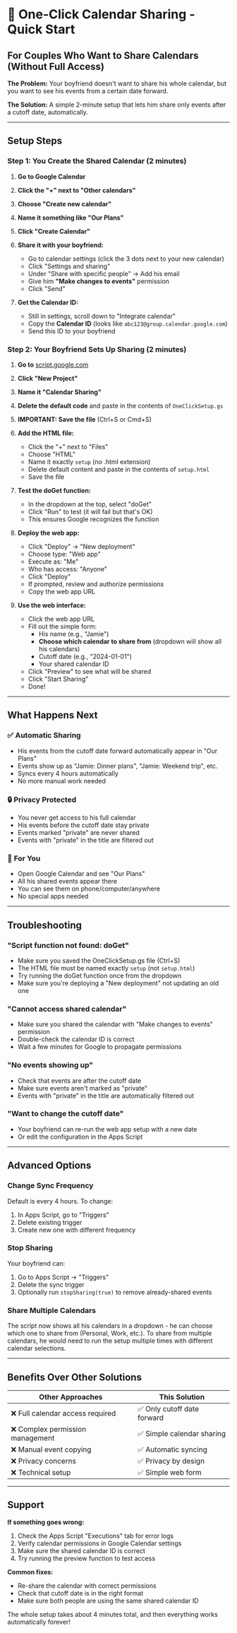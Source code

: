# 📅 One-Click Calendar Sharing - Quick Start

## For Couples Who Want to Share Calendars (Without Full Access)

**The Problem:** Your boyfriend doesn't want to share his whole calendar, but you want to see his events from a certain date forward.

**The Solution:** A simple 2-minute setup that lets him share only events after a cutoff date, automatically.

---

## Setup Steps

### Step 1: You Create the Shared Calendar (2 minutes)

1. **Go to Google Calendar**
2. **Click the "+" next to "Other calendars"**
3. **Choose "Create new calendar"**
4. **Name it something like "Our Plans"**
5. **Click "Create Calendar"**
6. **Share it with your boyfriend:**
   - Go to calendar settings (click the 3 dots next to your new calendar)
   - Click "Settings and sharing"
   - Under "Share with specific people" → Add his email
   - Give him **"Make changes to events"** permission
   - Click "Send"

7. **Get the Calendar ID:**
   - Still in settings, scroll down to "Integrate calendar"
   - Copy the **Calendar ID** (looks like `abc123@group.calendar.google.com`)
   - Send this ID to your boyfriend

### Step 2: Your Boyfriend Sets Up Sharing (2 minutes)

1. **Go to** [script.google.com](https://script.google.com)
2. **Click "New Project"**
3. **Name it "Calendar Sharing"**
4. **Delete the default code** and paste in the contents of `OneClickSetup.gs`
5. **IMPORTANT: Save the file** (Ctrl+S or Cmd+S)
6. **Add the HTML file:**
   - Click the "+" next to "Files"
   - Choose "HTML"
   - Name it exactly `setup` (no .html extension)
   - Delete default content and paste in the contents of `setup.html`
   - Save the file
7. **Test the doGet function:**
   - In the dropdown at the top, select "doGet"
   - Click "Run" to test (it will fail but that's OK)
   - This ensures Google recognizes the function
8. **Deploy the web app:**
   - Click "Deploy" → "New deployment"
   - Choose type: "Web app"
   - Execute as: "Me"
   - Who has access: "Anyone"
   - Click "Deploy"
   - If prompted, review and authorize permissions
   - Copy the web app URL

9. **Use the web interface:**
   - Click the web app URL
   - Fill out the simple form:
     - His name (e.g., "Jamie")
     - **Choose which calendar to share from** (dropdown will show all his calendars)
     - Cutoff date (e.g., "2024-01-01")
     - Your shared calendar ID
   - Click "Preview" to see what will be shared
   - Click "Start Sharing"
   - Done!

---

## What Happens Next

### ✅ **Automatic Sharing**
- His events from the cutoff date forward automatically appear in "Our Plans"
- Events show up as "Jamie: Dinner plans", "Jamie: Weekend trip", etc.
- Syncs every 4 hours automatically
- No more manual work needed

### 🔒 **Privacy Protected**
- You never get access to his full calendar
- His events before the cutoff date stay private
- Events marked "private" are never shared
- Events with "private" in the title are filtered out

### 📱 **For You**
- Open Google Calendar and see "Our Plans"
- All his shared events appear there
- You can see them on phone/computer/anywhere
- No special apps needed

---

## Troubleshooting

### "Script function not found: doGet"
- Make sure you saved the OneClickSetup.gs file (Ctrl+S)
- The HTML file must be named exactly `setup` (not `setup.html`)
- Try running the doGet function once from the dropdown
- Make sure you're deploying a "New deployment" not updating an old one

### "Cannot access shared calendar"
- Make sure you shared the calendar with "Make changes to events" permission
- Double-check the calendar ID is correct
- Wait a few minutes for Google to propagate permissions

### "No events showing up"
- Check that events are after the cutoff date
- Make sure events aren't marked as "private"
- Events with "private" in the title are automatically filtered out

### "Want to change the cutoff date"
- Your boyfriend can re-run the web app setup with a new date
- Or edit the configuration in the Apps Script

---

## Advanced Options

### **Change Sync Frequency**
Default is every 4 hours. To change:
1. In Apps Script, go to "Triggers"
2. Delete existing trigger
3. Create new one with different frequency

### **Stop Sharing**
Your boyfriend can:
1. Go to Apps Script → "Triggers"
2. Delete the sync trigger
3. Optionally run `stopSharing(true)` to remove already-shared events

### **Share Multiple Calendars**
The script now shows all his calendars in a dropdown - he can choose which one to share from (Personal, Work, etc.). To share from multiple calendars, he would need to run the setup multiple times with different calendar selections.

---

## Benefits Over Other Solutions

| Other Approaches | This Solution |
|------------------|---------------|
| ❌ Full calendar access required | ✅ Only cutoff date forward |
| ❌ Complex permission management | ✅ Simple calendar sharing |
| ❌ Manual event copying | ✅ Automatic syncing |
| ❌ Privacy concerns | ✅ Privacy by design |
| ❌ Technical setup | ✅ Simple web form |

---

## Support

**If something goes wrong:**
1. Check the Apps Script "Executions" tab for error logs
2. Verify calendar permissions in Google Calendar settings
3. Make sure the shared calendar ID is correct
4. Try running the preview function to test access

**Common fixes:**
- Re-share the calendar with correct permissions
- Check that cutoff date is in the right format
- Make sure both people are using the same shared calendar ID

The whole setup takes about 4 minutes total, and then everything works automatically forever!